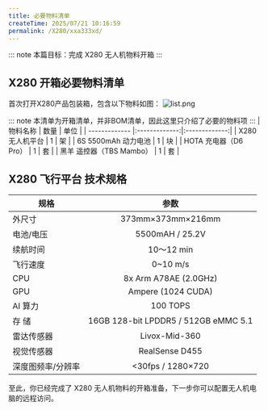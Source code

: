 ```yaml
---
title: 必要物料清单
createTime: 2025/07/21 10:16:59
permalink: /X280/xxa333xd/
---
```


<!-- TODO(Derkai): 待更新一个开箱视频 -->
::: note 本篇目标：完成 X280 无人机物料开箱
:::
## X280 开箱必要物料清单
首次打开X280产品包装箱，包含以下物料如图：
![list.png](https://emnavi-doc-img.oss-cn-beijing.aliyuncs.com/emnavi_assets/X280/X280_List.png)

::: note 本清单为开箱清单，并非BOM清单，因此这里只介绍了必要的物料项
:::
| 物料名称        | 数量        | 单位        |
| -------------  |:-------------:|:-------------:|
| X280 无人机平台    | 1 |         架         | 
| 6S 5500mAh 动力电池    | 1 |         块         | 
| HOTA 充电器（D6 Pro）    | 1 |         套         | 
| 黑羊 遥控器（TBS Mambo）    | 1 |         套         | 

## X280 飞行平台 技术规格

| 规格        | 参数        | 
| -------------  |:-------------:|
| 外尺寸    | 373mm×373mm×216mm |
| 电池/电压    | 5500mAH / 25.2V |
| 续航时间    | 10～12 min |
| 飞行速度    | 0~10 m/s |
| CPU    | 8x Arm A78AE (2.0GHz) |
| GPU    | Ampere (1024 CUDA)	 |
| AI 算力    | 100 TOPS |
| 存 储    | 16GB 128-bit LPDDR5    / 512GB eMMC 5.1 |
| 雷达传感器   | Livox-Mid-360 |
| 视觉传感器   | RealSense D455 |
| 深度图频率/分辨率    | <30fps / 1280×720 |


至此，你已经完成了 X280 无人机物料的开箱准备，下一步你可以配置无人机电脑的远程访问。
